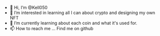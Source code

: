 - 👋 Hi, I’m @Kell050
- 👀 I’m interested in learning all I can about crypto and designing my own NFT
- 🌱 I’m currently learning about each coin and what it's used for.
- 📫 How to reach me ... Find me on github

<!---
Kell050/Kell050 is a ✨ special ✨ repository because its `README.md` (this file) appears on your GitHub profile.
You can click the Preview link to take a look at your changes.
--->
